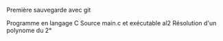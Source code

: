 Première sauvegarde avec git

Programme en langage C
Source main.c et exécutable al2
Résolution d'un polynome du 2°
